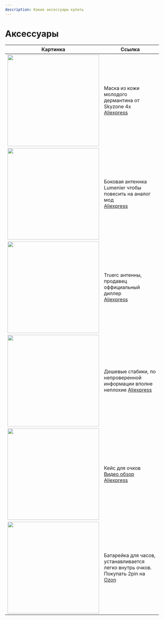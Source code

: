 ```yaml
---
description: Какие аксессуары купить
---
```


# Аксессуары

| Картинка | Ссылка |
| --- | --- |
| <img src="https://ae04.alicdn.com/kf/Sde751e76f9724a30a803a1f2d8227bc4X.jpg_640x640.jpg" width="300"> | Маска из кожи молодого дермантина от Skyzone 4x <br> [Aliexpress](https://aliexpress.ru/item/1005004912953438.html) |
| <img src="https://ae04.alicdn.com/kf/Sc5af9d6aabb14f5f9de8549a142a3da5v.jpg_640x640.jpg" width="300"> | Боковая антеннка Lumenier чтобы повесить на аналог мод <br> [Aliexpress](https://aliexpress.ru/item/1005004714491114.html) |
| <img src="https://ae04.alicdn.com/kf/S7f9f57832f154ccaaf04dcefb7bfc2dfG.jpg" width="300"> | Truerc антенны, продавец оффициальный диллер <br> [Aliexpress](https://aliexpress.ru/item/1005005082182995.html) |
| <img src="https://ae04.alicdn.com/kf/He3ffb43008f74d4796182580a238059ck.jpg_640x640.jpg" width="300"> | Дешевые стабики, по непроверенной информации вполне неплохие [Aliexpress](https://aliexpress.ru/item/4000173975427.html)
| <img src="/assets/images/hdzero/case2.jpg" width="300"> | Кейс для очков [Видео обзор](https://t.me/SharkByteFPVru/36224) [Aliexpress](https://aliexpress.ru/item/1005004496740857.html) 
<img src="https://ir.ozone.ru/s3/multimedia-l/wc1000/6391989765.jpg" width="300"> | Батарейка для часов, устанавливается легко внутрь очков. Покупать 2pin на [Ozon](https://www.ozon.ru/product/batareyka-s-konnektorom-razemom-2pin-i-3m-skotchem-cmos-cr2032-dlya-biosa-bios-noutbukov-632576073/?sh=S0uDm6Csiw)